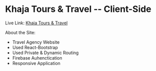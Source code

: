 # Khaja Tours & Travel -- Client-Side

Live Link: [Khaja Tours & Travel](https://khaja-travels.web.app/)

About the Site: 

- Travel Agency Website
- Used React-Bootstrap
- Used Private & Dynamic Routing
- Firebase Auhenctication
- Responsive Application


